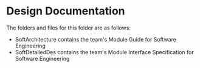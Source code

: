 # Design Documentation

The folders and files for this folder are as follows:

- SoftArchitecture contains the team's Module Guide for Software Engineering
- SoftDetailedDes contains the team's Module Interface Specification for Software Engineering
